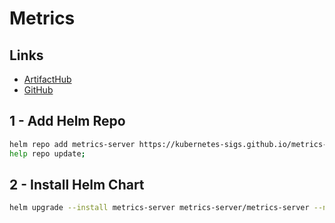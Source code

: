 # Metrics

## Links

- [ArtifactHub](https://artifacthub.io/packages/helm/metrics-server/metrics-server)
- [GitHub](https://github.com/kubernetes-sigs/metrics-server)

## 1 - Add Helm Repo

```bash
helm repo add metrics-server https://kubernetes-sigs.github.io/metrics-server/;
help repo update;
```

## 2 - Install Helm Chart

```bash
helm upgrade --install metrics-server metrics-server/metrics-server --namespace metrics --create-namespace;
```
